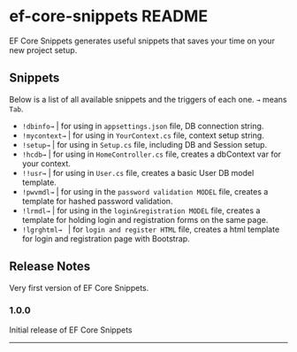 # ef-core-snippets README

EF Core Snippets generates useful snippets that saves your time on your new project setup. 

<!-- ## Features

Describe specific features of your extension including screenshots of your extension in action. Image paths are relative to this README file.

For example if there is an image subfolder under your extension project workspace:

\!\[feature X\]\(images/feature-x.png\)

> Tip: Many popular extensions utilize animations. This is an excellent way to show off your extension! We recommend short, focused animations that are easy to follow. -->

## Snippets

Below is a list of all available snippets and the triggers of each one. `→` means `Tab`.
* `!dbinfo→`          |   for using in `appsettings.json` file, DB connection string.
* `!mycontext→`       |   for using in `YourContext.cs` file, context setup string.
* `!setup→`           |   for using in `Setup.cs` file, including DB and Session setup.
* `!hcdb→`            |   for using in `HomeController.cs` file, creates a dbContext var for your context.
* `!!usr→`            |   for using in `User.cs` file, creates a basic User DB model template.
* `!pwvmdl→`          |   for using in the `password validation MODEL` file, creates a template for hashed password validation. 
* `!lrmdl→`           |   for using in the `login&registration MODEL` file, creates a template for holding login and registration forms on the same page.
* `!lgrghtml→ `       |   for `login and register HTML` file, creates a html template for login and registration page with Bootstrap.

<!-- ## Requirements

If you have any requirements or dependencies, add a section describing those and how to install and configure them.

## Extension Settings

Include if your extension adds any VS Code settings through the `contributes.configuration` extension point.

For example:

This extension contributes the following settings:

* `myExtension.enable`: enable/disable this extension
* `myExtension.thing`: set to `blah` to do something

## Known Issues

Calling out known issues can help limit users opening duplicate issues against your extension. -->

## Release Notes

Very first version of EF Core Snippets.

### 1.0.0

Initial release of EF Core Snippets

<!-- ### 1.0.1

Fixed issue #.

### 1.1.0

Added features X, Y, and Z. -->

-----------------------------------------------------------------------------------------------------------

<!-- ## Working with Markdown

**Note:** You can author your README using Visual Studio Code.  Here are some useful editor keyboard shortcuts:

* Split the editor (`Cmd+\` on macOS or `Ctrl+\` on Windows and Linux)
* Toggle preview (`Shift+CMD+V` on macOS or `Shift+Ctrl+V` on Windows and Linux)
* Press `Ctrl+Space` (Windows, Linux) or `Cmd+Space` (macOS) to see a list of Markdown snippets

### For more information

* [Visual Studio Code's Markdown Support](http://code.visualstudio.com/docs/languages/markdown)
* [Markdown Syntax Reference](https://help.github.com/articles/markdown-basics/)

**Enjoy!** -->
